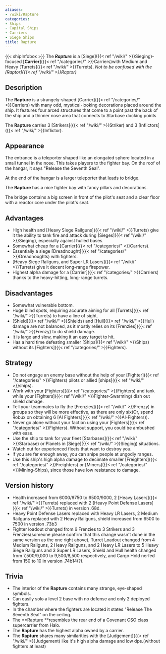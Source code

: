 ```yaml
---
aliases:
- /wiki/Rapture
categories:
- Ships
- Capital Ships
- Carriers
- Siege Ships
title: Rapture
---
```


{{< shipInfobox >}} The **_Rapture_** is a [Siege]({{< ref "/wiki/" >}}Sieging)-focused [**Carrier**]({{< ref "/categories/" >}}Carriers)with Medium and Heavy [Turrets]({{< ref "/wiki/" >}}Turrets).
_Not to be confused with the [Raptor]({{< ref "/wiki/" >}}Raptor)_ 

## Description

The **Rapture** is a strangely-shaped [Carrier]({{< ref "/categories/" >}}Carriers) with many odd, mystical-looking decorations placed around the ship. It features four arced structures that come to a point past the back of the ship and a thinner nose area that connects to Starbase docking points.

The **Rapture** carries 3 [Strikers]({{< ref "/wiki/" >}}Striker) and 3 [Inflictors]({{< ref "/wiki/" >}}Inflictor).

## Appearance

The entrance is a teleporter shaped like an elongated sphere located in a small tunnel in the nose. This takes players to the fighter bay. On the roof of the hangar, it says "Release the Seventh Seal".

At the end of the hangar is a larger teleporter that leads to bridge.

The **Rapture** has a nice fighter bay with fancy pillars and decorations.

The bridge contains a big screen in front of the pilot's seat and a clear floor with a reactor core under the pilot's seat.

## Advantages

- High health and [Heavy Siege Railguns]({{< ref "/wiki/" >}}Turrets) give it the ability to tank fire and attack during [Sieges]({{< ref "/wiki/" >}}Sieging), especially against hulled bases.
- Somewhat cheap for a [Carrier]({{< ref "/categories/" >}}Carriers).
- Essentially a siege [Dreadnought]({{< ref "/categories/" >}}Dreadnoughts) with fighters.
- [Heavy Siege Railguns, and Super LR Lasers]({{< ref "/wiki/" >}}Turrets) give it decent long-range firepower.
- Highest alpha damage for a [Carrier]({{< ref "/categories/" >}}Carriers) thanks to the heavy-hitting, long-range turrets.

## Disadvantages

- Somewhat vulnerable bottom.
- Huge blind spots, requiring accurate aiming for all [Turrets]({{< ref "/wiki/" >}}Turrets) to have a line of sight.
- [Shield]({{< ref "/wiki/" >}}Shields) and [Hull]({{< ref "/wiki/" >}}Hull) damage are not balanced, as it mostly relies on its [Frenzies]({{< ref "/wiki/" >}}Frenzy) to do shield damage.
- It is large and slow, making it an easy target to hit.
- Has a hard time defeating smaller [Ships]({{< ref "/wiki/" >}}Ships) without its [Fighters]({{< ref "/categories/" >}}Fighters).

## Strategy

- Do not engage an enemy base without the help of your [Fighter]({{< ref "/categories/" >}}Fighters) pilots or allied [ships]({{< ref "/wiki/" >}}ships).
- Work with your [Fighters]({{< ref "/categories/" >}}Fighters) and tank while your [Fighters]({{< ref "/wiki/" >}}Fighter-Swarming) dish out shield damage.
- Tell your teammates to fly the [Frenzies]({{< ref "/wiki/" >}}Frenzy) in groups so they will be more effective, as there are only six(Or, spend Robux on obtaining 6 [AI Fighters]({{< ref "/wiki/" >}}AI-Fighters)).
- Never go alone without your faction using your [Fighters]({{< ref "/categories/" >}}Fighters). Without support, you could be ambushed with ease.
- Use the ship to tank for your fleet [Starbases]({{< ref "/wiki/" >}}Starbase) or Planets in [Siege]({{< ref "/wiki/" >}}Sieging) situations.
- Watch out for experienced fleets that want to destroy you.
- If you are far enough away, you can snipe people at ungodly ranges.
- Use this ship's high alpha damage to decimate smaller [Freighters]({{< ref "/categories/" >}}Freighters) or [Miners]({{< ref "/categories/" >}}Mining-Ships), since those have low resistance to damage.

## Version history 

- Health increased from 6000/6750 to 6500/9000, 2 [Heavy Lasers]({{< ref "/wiki/" >}}Turrets) replaced with 2 [Heavy Point Defense Lasers]({{< ref "/wiki/" >}}Turrets) in version .68d.
- Heavy Point Defense Lasers replaced with Heavy LR Lasers, 2 Medium Railguns replaced with 2 Heavy Railguns, shield increased from 6500 to 7500 in version .73b3
- Fighter loadout changed from 6 Frenzies to 3 Strikers and 3 Frenzies(someone please confirm that this change wasn't done in the same version as the one right above), Turret Loadout changed from 4 Medium Railguns, 2 Heavy Railguns, and 2 Heavy LR Lasers to 5 Heavy Siege Railguns and 3 Super LR Lasers, Shield and Hull health changed from 7,500/9,000 to 9,500/8,500 respectively, and Cargo Hold nerfed from 150 to 10 in version .74b14(?).

## Trivia

- The interior of the **Rapture** contains many strange, eye-shaped symbols.
- Can easily solo a level 2 base with no defense and only 2 deployed fighters.
- In the chamber where the fighters are located it states "Release The Seventh Seal" on the ceiling.
- The **Rapture **resembles the rear end of a Covenant CSO class supercarrier from Halo.
- The **Rapture** has the highest alpha owned by a carrier.
- The **Rapture** shares many similarities with the [Judgement]({{< ref "/wiki/" >}}Judgement) like it's high alpha damage and low dps.(without fighters at least)